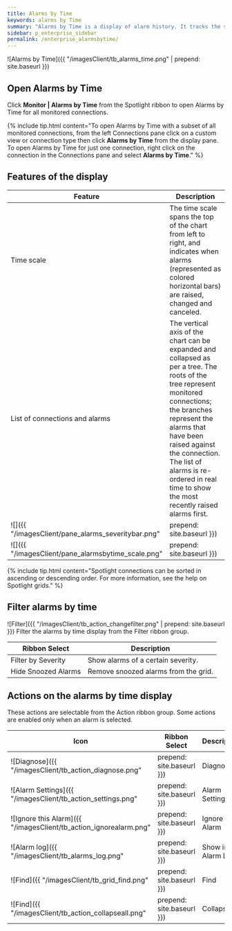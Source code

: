 ```yaml
---
title: Alarms by Time
keywords: alarms by Time
summary: "Alarms by Time is a display of alarm history. It tracks the start time, duration, and severity of logged alarms."
sidebar: p_enterprise_sidebar
permalink: /enterprise_alarmsbytime/
---
```


![Alarms by Time]({{ "/imagesClient/tb_alarms_time.png" | prepend: site.baseurl }})


## Open Alarms by Time

Click **Monitor \| Alarms by Time** from the Spotlight ribbon to open Alarms by Time for all monitored connections.

{% include tip.html content="To open Alarms by Time with a subset of all monitored connections, from the left Connections pane click on a custom view or connection type then click **Alarms by Time** from the display pane. To open Alarms by Time for just one connection, right click on the connection in the Connections pane and select **Alarms by Time**." %}

## Features of the display

Feature | Description
--------|------------
Time scale | The time scale spans the top of the chart from left to right, and indicates when alarms (represented as colored horizontal bars) are raised, changed and canceled.
List of connections and alarms | The vertical axis of the chart can be expanded and collapsed as per a tree. The roots of the tree represent monitored connections; the branches represent the alarms that have been raised against the connection. The list of alarms is re-ordered in real time to show the most recently raised alarms first.
![]({{ "/imagesClient/pane_alarms_severitybar.png" | prepend: site.baseurl }}) | The color of the horizontal alarm bars reflect the severity of the alarm. The color changes when the severity changes. This image shows an alarm which was initially raised with High severity, and was thereafter downgraded in a series of steps to Information status, and then canceled.
![]({{ "/imagesClient/pane_alarmsbytime_scale.png" | prepend: site.baseurl }}) | Click on the magnifying glass icon to zoom in and out on the displayed time. Alternatively, click the down arrow to choose a suitable time scale.

{% include tip.html content="Spotlight connections can be sorted in ascending or descending order. For more information, see the help on Spotlight grids." %}


## Filter alarms by time
![Filter]({{ "/imagesClient/tb_action_changefilter.png" | prepend: site.baseurl }})
Filter the alarms by time display from the Filter ribbon group.

Ribbon Select | Description
--------------|------------
Filter by Severity | Show alarms of a certain severity.
Hide Snoozed Alarms | Remove snoozed alarms from the grid.


## Actions on the alarms by time display
These actions are selectable from the Action ribbon group. Some actions are enabled only when an alarm is selected.

Icon | Ribbon Select | Description
-----|---------------|------------
![Diagnose]({{ "/imagesClient/tb_action_diagnose.png" | prepend: site.baseurl }}) | Diagnose | Drilldown on data from the connection relevant to the selected alarm.
![Alarm Settings]({{ "/imagesClient/tb_action_settings.png" | prepend: site.baseurl }}) | Alarm Settings | Configure the selected alarm by opening the Alarms dialog.
![Ignore this Alarm]({{ "/imagesClient/tb_action_ignorealarm.png" | prepend: site.baseurl }}) | Ignore this Alarm | Request Spotlight ignore this alarm and future cases of this alarm. For future cases, request Spotlight ignore this alarm for the current value or for the current connection. The choices are dependent on the type of alarm. This is a simplified interface for Configure \| Alarms \| Do not alarm for certain values.
![Alarm log]({{ "/imagesClient/tb_alarms_log.png" | prepend: site.baseurl }}) | Show in Alarm Log | Show the selected alarm in the alarm log.
![Find]({{ "/imagesClient/tb_grid_find.png" | prepend: site.baseurl }}) | Find | Find text in the display.
![Find]({{ "/imagesClient/tb_action_collapseall.png" | prepend: site.baseurl }}) | Collapse All | Collapse the tree view of the display.
